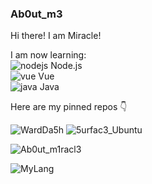 ### Ab0ut_m3

Hi there! I am Miracle!

I am now learning:  
![nodejs](https://badges.aleen42.com/src/node.svg) Node.js  
![vue](https://badges.aleen42.com/src/vue.svg) Vue  
![java](https://badges.aleen42.com/src/java.svg) Java

Here are my pinned repos 👇

![WardDa5h](https://github-readme-stats.vercel.app/api/pin/?username=ItzMiracleOwO&repo=WardDashboard&locale=cn&show_icons=true&bg_color=23272A&title_color=FF73F1&text_color=FFC0CB&icon_color=9B84EE&count_private=true)
![5urfac3_Ubuntu](https://github-readme-stats.vercel.app/api/pin/?username=ItzMiracleOwO&repo=surface-ubuntu&locale=cn&show_icons=true&bg_color=23272A&title_color=FF73F1&text_color=FFC0CB&icon_color=9B84EE&count_private=true)

![Ab0ut_m1racl3](https://github-readme-stats.vercel.app/api/?username=ItzMiracleOwO&locale=cn&show_icons=true&bg_color=23272A&title_color=FF73F1&text_color=FFC0CB&icon_color=9B84EE&count_private=true&include_all_commits=true)

![MyLang](https://github-readme-stats.vercel.app/api/top-langs/?username=ItzMiracleOwO&locale=cn&show_icons=true&bg_color=23272A&title_color=FFC0CB&text_color=FFC0CB&icon_color=9B84EE&count_private=true&include_all_commits=true)
